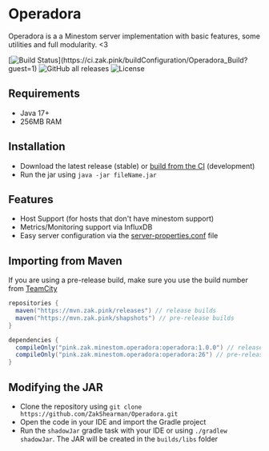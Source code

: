 # Operadora

Operadora is a a Minestom server implementation with basic features, some utilities and full modularity. <3

[![Build Status](https://ci.zak.pink/app/rest/builds/buildType:(id:Operadora_Build)/statusIcon)](https://ci.zak.pink/buildConfiguration/Operadora_Build?guest=1)
![GitHub all releases](https://img.shields.io/github/downloads/ZakShearman/Operadora/total)
![License](https://img.shields.io/github/license/ZakShearman/mc-tower-defence)

## Requirements

  - Java 17+
  - 256MB RAM

## Installation

  - Download the latest release (stable) or [build from the CI](https://ci.zak.pink/buildConfiguration/Operadora_Build) (development)
  - Run the jar using `java -jar fileName.jar`

## Features

  - Host Support (for hosts that don't have minestom support)
  - Metrics/Monitoring support via InfluxDB
  - Easy server configuration via the [server-properties.conf](https://github.com/ZakShearman/Operadora/blob/master/src/main/resources/server-properties.conf) file


## Importing from Maven

If you are using a pre-release build, make sure you use the build number from [TeamCity](https://ci.zak.pink/buildConfiguration/Operadora_Build)

```gradle
repositories {
  maven("https://mvn.zak.pink/releases") // release builds
  maven("https://mvn.zak.pink/shapshots") // pre-release builds
}

dependencies {
  compileOnly("pink.zak.minestom.operadora:operadora:1.0.0") // release builds
  compileOnly("pink.zak.minestom.operadora:operadora:26") // pre-release builds (see TeamCity CI)
}
```

  
## Modifying the JAR

  - Clone the repository using `git clone https://github.com/ZakShearman/Operadora.git`
  - Open the code in your IDE and import the Gradle project
  - Run the `shadowJar` gradle task with your IDE or using `./gradlew shadowJar`. The JAR will be created in the `builds/libs` folder
